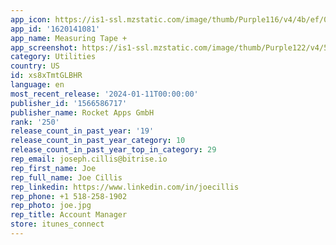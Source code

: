 ```yaml
---
app_icon: https://is1-ssl.mzstatic.com/image/thumb/Purple116/v4/4b/ef/07/4bef07f6-2c8e-4487-e6c3-a223d05752a8/AppIcon-0-1x_U007emarketing-0-7-0-P3-85-220-0.png/1024x1024bb.png
app_id: '1620141081'
app_name: Measuring Tape +ㅤ
app_screenshot: https://is1-ssl.mzstatic.com/image/thumb/Purple122/v4/5b/5f/26/5b5f26a2-a3b4-a1e6-3ca3-c33a4a06f942/ab986f5c-6a01-44ed-b05c-53d0ec1fe978_iPhone_6.5_Screen1_IMPERIAL_ABV3_Copy_6.png/1242x2688bb.png
category: Utilities
country: US
id: xs8xTmtGLBHR
language: en
most_recent_release: '2024-01-11T00:00:00'
publisher_id: '1566586717'
publisher_name: Rocket Apps GmbH
rank: '250'
release_count_in_past_year: '19'
release_count_in_past_year_category: 10
release_count_in_past_year_top_in_category: 29
rep_email: joseph.cillis@bitrise.io
rep_first_name: Joe
rep_full_name: Joe Cillis
rep_linkedin: https://www.linkedin.com/in/joecillis
rep_phone: +1 518-258-1902
rep_photo: joe.jpg
rep_title: Account Manager
store: itunes_connect
---
```

